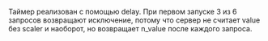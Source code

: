 ﻿Таймер реализован с помощью delay. При первом запуске 3 из 6 запросов возвращают исключение, 
потому что сервер не считает value без scaler и наоборот, но возвращает n_value после каждого запроса.